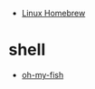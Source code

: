 * [Linux Homebrew](https://github.com/Homebrew/linuxbrew)

# shell
* [oh-my-fish](https://github.com/bpinto/oh-my-fish)
